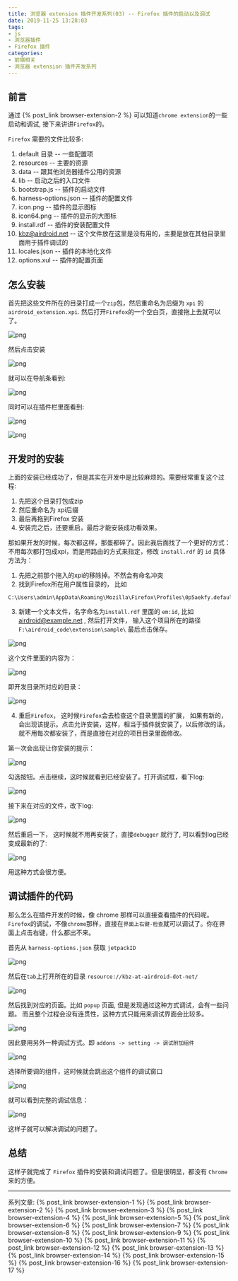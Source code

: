 ```yaml
---
title: 浏览器 extension 插件开发系列(03) -- Firefox 插件的启动以及调试
date: 2019-11-25 13:28:03
tags: 
- js
- 浏览器插件
- Firefox 插件
categories: 
- 前端相关
- 浏览器 extension 插件开发系列
---
```

## 前言
通过 {% post_link browser-extension-2 %} 可以知道`chrome extension`的一些启动和调试, 接下来讲讲`Firefox`的。

`Firefox` 需要的文件比较多:
1. default 目录 -- 一些配置项
2. resources -- 主要的资源
  1. data -- 跟其他浏览器插件公用的资源
  2. lib -- 启动之后的入口文件
3. bootstrap.js -- 插件的启动文件
4. harness-options.json -- 插件的配置文件
5. icon.png -- 插件的显示图标
6. icon64.png -- 插件的显示的大图标
7. install.rdf -- 插件的安装配置文件
8. kbz@airdroid.net -- 这个文件放在这里是没有用的，主要是放在其他目录里面用于插件调试的
9. locales.json -- 插件的本地化文件
10. options.xul -- 插件的配置页面

<!--more-->
## 怎么安装
首先把这些文件所在的目录打成一个`zip`包，然后重命名为后缀为 `xpi` 的 `airdroid_extension.xpi`. 然后打开`Firefox`的一个空白页，直接拖上去就可以了。

![png](1.png)

然后点击安装

![png](2.png)

就可以在导航条看到:

![png](3.png)

同时可以在插件栏里面看到:

![png](4.png)

![png](5.png)

## 开发时的安装
上面的安装已经成功了，但是其实在开发中是比较麻烦的。需要经常重复这个过程:

1. 先把这个目录打包成zip
2. 然后重命名为 xpi后缀
3. 最后再拖到Firefox 安装
4. 安装完之后，还要重启，最后才能安装成功看效果。

那如果开发的时候，每次都这样，那蛋都碎了。因此我后面找了一个更好的方式：不用每次都打包成xpi，而是用路由的方式来指定，修改 `install.rdf` 的 `id`
具体方法为：
1. 先把之前那个拖入的xpi的移除掉。不然会有命名冲突
2. 找到Firefox所在用户属性目录的， 比如
```text
C:\Users\admin\AppData\Roaming\Mozilla\Firefox\Profiles\0p5aekfy.default\extensions
```
3. 新建一个文本文件，名字命名为`install.rdf` 里面的 `em:id`, 比如 airdroid@example.net , 然后打开文件， 输入这个项目所在的路径 `F:\airdroid_code\extension\sample\` 最后点击保存。

![png](7.png)

这个文件里面的内容为：

![png](8.png)

即开发目录所对应的目录：

![png](9.png)

4. 重启`Firefox`， 这时候`Firefox`会去检查这个目录里面的扩展， 如果有新的，会出现该提示。点击允许安装，这样，相当于插件就安装了，以后修改的话，就不用每次都安装了，而是直接在对应的项目目录里面修改。

第一次会出现让你安装的提示：

![png](10.png)

勾选按钮。点击继续，这时候就看到已经安装了。打开调试框，看下log:

![png](11.png)

接下来在对应的文件，改下log:

![png](12.png)

然后重启一下， 这时候就不用再安装了，直接`debugger` 就行了, 可以看到log已经变成最新的了:

![png](13.png)

用这种方式会很方便。

## 调试插件的代码
那么怎么在插件开发的时候，像 chrome 那样可以直接查看插件的代码呢。 `Firefox`的调试，不像`chrome`那样，直接在`界面上右键-检查`就可以调试了。你在界面上点击右键，什么都出不来。

首先从 `harness-options.json` 获取 `jetpackID`

![png](14.png)

然后在`tab`上打开所在的目录 `resource://kbz-at-airdroid-dot-net/`

![png](15.png)

然后找到对应的页面。比如 `popup` 页面, 但是发现通过这种方式调试，会有一些问题。 而且整个过程会没有连贯性，这种方式只能用来调试界面会比较多。 

![png](16.png)

因此要用另外一种调试方式。即 `addons -> setting -> 调试附加组件`

![png](17.png)

选择所要调的组件，这时候就会跳出这个组件的调试窗口

![png](18.png)

就可以看到完整的调试信息：

![png](19.png)

这样子就可以解决调试的问题了。

## 总结
这样子就完成了 `Firefox` 插件的安装和调试问题了。但是很明显，都没有 `Chrome` 来的方便。

---
系列文章:
{% post_link browser-extension-1 %}
{% post_link browser-extension-2 %}
{% post_link browser-extension-3 %}
{% post_link browser-extension-4 %}
{% post_link browser-extension-5 %}
{% post_link browser-extension-6 %}
{% post_link browser-extension-7 %}
{% post_link browser-extension-8 %}
{% post_link browser-extension-9 %}
{% post_link browser-extension-10 %}
{% post_link browser-extension-11 %}
{% post_link browser-extension-12 %}
{% post_link browser-extension-13 %}
{% post_link browser-extension-14 %}
{% post_link browser-extension-15 %}
{% post_link browser-extension-16 %}
{% post_link browser-extension-17 %}




